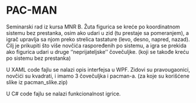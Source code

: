 # PAC-MAN
Seminarski rad iz kursa MNR B. 
Žuta figurica se kreće po koordinatnom sistemu bez prestanka, osim ako udari u zid (tu prestaje sa pomeranjem), a igrač upravlja sa njom preko strelica tastature (levo, desno, napred, nazad). Cilj je prikupiti što više novčića raspoređenih po sistemu, a igra se prekida ako figurica udari u druge ‘’neprijateljske’’ čovečuljke. (koji se takođe kreću po sistemu bez prestanka) 

U XAML code fajlu se nalazi opis interfejsa u WPF. Zidovi su pravougaonici, novčići su kvadrati, i imamo 3 čovečuljka i pacman-a. (za koje su korišćene slike iz pacman_slike.zip)

U C# code fajlu se nalazi funkcionalnost igrice.
